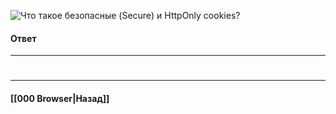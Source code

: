 ![Что такое безопасные (Secure) и HttpOnly cookies?](https://youtu.be/ovV8GhIkzBE?t=158)
#### Ответ


___
#

___

#### [[000 Browser|Назад]]